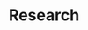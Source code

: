 ---
layout: lgird
type: category
title: Research
slug: research
sidebar: true
order: 2
description: >
  My research 
---